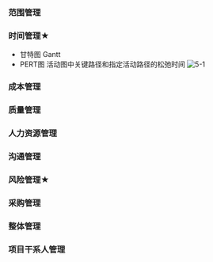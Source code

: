 ### 范围管理
### 时间管理★
  + 甘特图 Gantt
  + PERT图
    活动图中关键路径和指定活动路径的松弛时间
    ![5-1](https://github.com/flysafely/Software-Design-Engineer-Note/blob/master/%E7%AC%AC%E4%BA%94%E7%AB%A0-%E8%BD%AF%E4%BB%B6%E5%B7%A5%E7%A8%8B%E7%9A%84%E5%9F%BA%E7%A1%80%E7%9F%A5%E8%AF%86/%E6%9C%AC%E7%AB%A0%E5%9B%BE%E7%A4%BA/5-1.png)
### 成本管理
### 质量管理
### 人力资源管理
### 沟通管理
### 风险管理★
### 采购管理
### 整体管理
### 项目干系人管理
